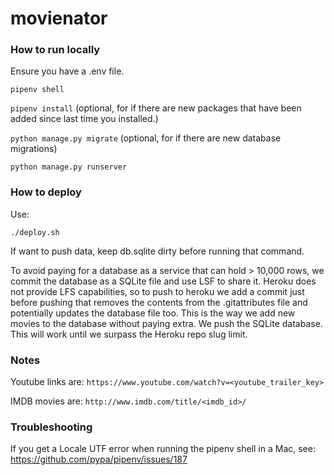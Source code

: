 # movienator

### How to run locally

Ensure you have a .env file.

`pipenv shell`

`pipenv install` (optional, for if there are new packages that have been added since last time you installed.)

`python manage.py migrate` (optional, for if there are new database migrations)

`python manage.py runserver`

### How to deploy

Use:

```
./deploy.sh
```

If want to push data, keep db.sqlite dirty before running that command.

To avoid paying for a database as a service that can hold > 10,000 rows, we commit the database
as a SQLite file and use LSF to share it. Heroku does not provide LFS capabilities,
so to push to heroku we add a commit just before pushing that removes the contents from the
.gitattributes file and potentially updates the database file too. This is the way we
add new movies to the database without paying extra. We push the SQLite database. This will
work until we surpass the Heroku repo slug limit.

### Notes

Youtube links are: `https://www.youtube.com/watch?v=<youtube_trailer_key>`

IMDB movies are: `http://www.imdb.com/title/<imdb_id>/`

### Troubleshooting

If you get a Locale UTF error when running the pipenv shell in a Mac, see: https://github.com/pypa/pipenv/issues/187
